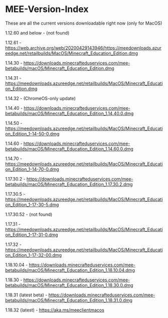 # MEE-Version-Index
These are all the current versions downloadable right now (only for MacOS)

1.12.60 and below - (not found)

1.12.61 - https://web.archive.org/web/20200429143946/https://meedownloads.azureedge.net/retailbuilds/MacOS/Minecraft_Education_Edition.dmg

1.14.30 - https://downloads.minecrafteduservices.com/mee-betabuilds/macOS/Minecraft_Education_Edition.dmg

1.14.31 - https://meedownloads.azureedge.net/retailbuilds/MacOS/Minecraft_Education_Edition.dmg

1.14.32 - (ChromeOS-only update)

1.14.40 - https://downloads.minecrafteduservices.com/mee-betabuilds/macOS/Minecraft_Education_Edition_1.14.40.0.dmg

1.14.50 - https://meedownloads.azureedge.net/retailbuilds/MacOS/Minecraft_Education_Edition_1-14-50-0.dmg

1.14.60 - https://downloads.minecrafteduservices.com/mee-betabuilds/macOS/Minecraft_Education_Edition_1.14.60.0.dmg

1.14.70 - https://meedownloads.azureedge.net/retailbuilds/MacOS/Minecraft_Education_Edition_1-14-70-0.dmg

1.17.30.2 - https://downloads.minecrafteduservices.com/mee-betabuilds/macOS/Minecraft_Education_Edition_1.17.30.2.dmg

1.17.30.5 - https://meedownloads.azureedge.net/retailbuilds/MacOS/Minecraft_Education_Edition_1-17-30-5.dmg

1.17.30.52 - (not found)

1.17.31 - https://meedownloads.azureedge.net/retailbuilds/MacOS/Minecraft_Education_Edition_1-17-31-0.dmg

1.17.32 - https://meedownloads.azureedge.net/retailbuilds/MacOS/Minecraft_Education_Edition_1-17-32-00.dmg

1.18.10.04 - https://downloads.minecrafteduservices.com/mee-betabuilds/macOS/Minecraft_Education_Edition_1.18.10.04.dmg

1.18.30 - https://downloads.minecrafteduservices.com/mee-betabuilds/macOS/Minecraft_Education_Edition_1.18.30.0.dmg

1.18.31 (latest beta) - https://downloads.minecrafteduservices.com/mee-betabuilds/macOS/Minecraft_Education_Edition_1.18.31.0.dmg

1.18.32 (latest) - https://aka.ms/meeclientmacos
